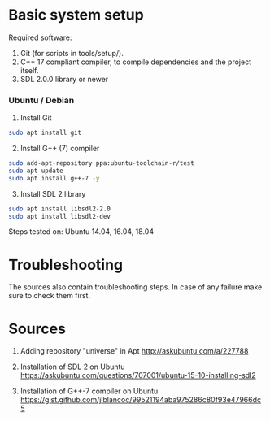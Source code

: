 # Basic system setup

Required software:
1. Git (for scripts in tools/setup/).
2. C++ 17 compliant compiler, to compile dependencies and the project itself.
3. SDL 2.0.0 library or newer

### Ubuntu / Debian

1. Install Git
```bash
sudo apt install git
```

2. Install G++ (7) compiler
```bash
sudo add-apt-repository ppa:ubuntu-toolchain-r/test
sudo apt update
sudo apt install g++-7 -y
```

3. Install SDL 2 library
```bash
sudo apt install libsdl2-2.0
sudo apt install libsdl2-dev
```

Steps tested on: Ubuntu 14.04, 16.04, 18.04

# Troubleshooting

The sources also contain troubleshooting steps.
In case of any failure make sure to check them first.


# Sources

1. Adding repository "universe" in Apt
http://askubuntu.com/a/227788

2. Installation of SDL 2 on Ubuntu
https://askubuntu.com/questions/707001/ubuntu-15-10-installing-sdl2

3. Installation of G++-7 compiler on Ubuntu
https://gist.github.com/jlblancoc/99521194aba975286c80f93e47966dc5
